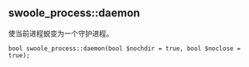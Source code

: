 ## swoole_process::daemon
使当前进程蜕变为一个守护进程。

~~~
bool swoole_process::daemon(bool $nochdir = true, bool $noclose = true);
~~~
